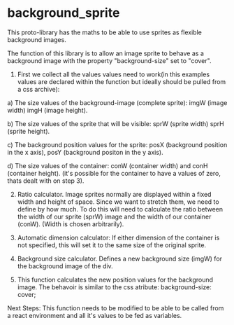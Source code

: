 # background_sprite
This proto-library has the maths to be able to use sprites as flexible background images.

The function of this library is to allow an image sprite to behave as a background image with the property "background-size" set to "cover".

1. First we collect all the values values need to work(in this examples values are declared within the function but ideally should be pulled from a css archive): 

  a) The size values of the background-image (complete sprite): imgW (image width) imgH (image height). 

  b)  The size values of the sprite that will be visible: sprW (sprite width) sprH (sprite height).

  c)  The background position values for the sprite: posX (background position in the x axis), posY (background positon in the y axis).

  d)  The size values of the container: conW (container width) and conH (container height). (it's possible for the container to have a values of zero, thats dealt with on step 3).

2. Ratio calculator. Image sprites normally are displayed within a fixed width and height of space. Since we want to stretch them, we need to define by how much. To do this will need to calculate the ratio between the width of our sprite (sprW) image and the width of our container (conW). (Width is chosen arbitrarily). 

3. Automatic dimension calculator: If either dimension of the container is not specified, this will set it to the same size of the original sprite.

4. Background size calculator. Defines a new background size (imgW) for the background image of the div.
5. This function calculates the new position values for the background image. The behavoir is similar to the css atribute: background-size: cover;

Next Steps:
This function needs to be modified to be able to be called from a react environment and all it's values to be fed as variables.
